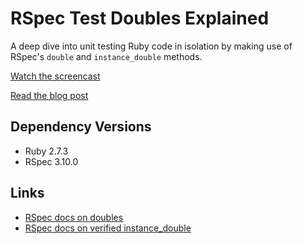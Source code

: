 # RSpec Test Doubles Explained

A deep dive into unit testing Ruby code in isolation by making use of RSpec's `double` and `instance_double` methods.

[Watch the screencast](https://www.youtube.com/watch?v=S9KJOv4UJMY)

[Read the blog post](https://code.brettchalupa.com/rspec-test-doubles-explained)

## Dependency Versions

- Ruby 2.7.3
- RSpec 3.10.0

## Links

- [RSpec docs on doubles](https://relishapp.com/rspec/rspec-mocks/v/3-10/docs/basics/test-doubles)
- [RSpec docs on verified instance_double](https://relishapp.com/rspec/rspec-mocks/docs/verifying-doubles/using-an-instance-double)
